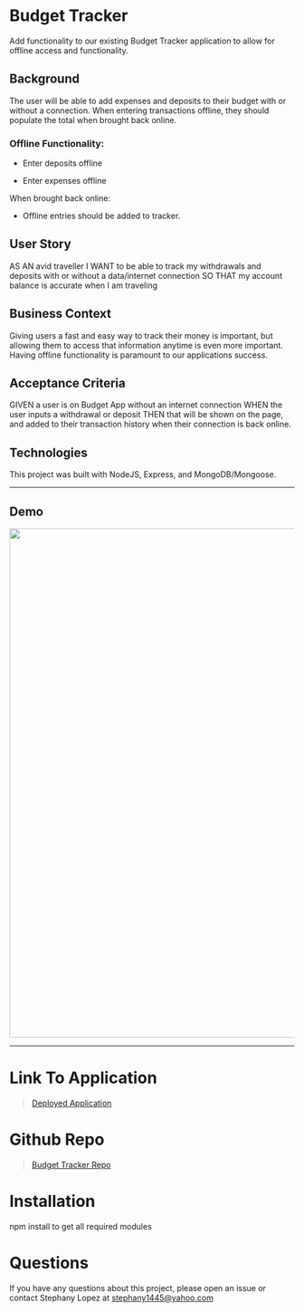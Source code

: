 # Budget Tracker

Add functionality to our existing Budget Tracker application to allow for offline access and functionality.

## Background

The user will be able to add expenses and deposits to their budget with or without a connection. When entering transactions offline, they should populate the total when brought back online.

### Offline Functionality:

- Enter deposits offline

- Enter expenses offline

When brought back online:

- Offline entries should be added to tracker.

## User Story

AS AN avid traveller
I WANT to be able to track my withdrawals and deposits with or without a data/internet connection
SO THAT my account balance is accurate when I am traveling

## Business Context

Giving users a fast and easy way to track their money is important, but allowing them to access that information anytime is even more important. Having offline functionality is paramount to our applications success.

## Acceptance Criteria

GIVEN a user is on Budget App without an internet connection
WHEN the user inputs a withdrawal or deposit
THEN that will be shown on the page, and added to their transaction history when their connection is back online.

## Technologies

This project was built with NodeJS, Express, and MongoDB/Mongoose.

---

## Demo

<img src ="Budget Tracker.gif" width ="900">

---

# Link To Application

> [Deployed Application](https://intense-mountain-06258.herokuapp.com/)

# Github Repo

> [Budget Tracker Repo](https://github.com/adela1445/BudgetTracker)

# Installation

npm install to get all required modules

>

# Questions

If you have any questions about this project, please open an issue or contact Stephany Lopez at stephany1445@yahoo.com
